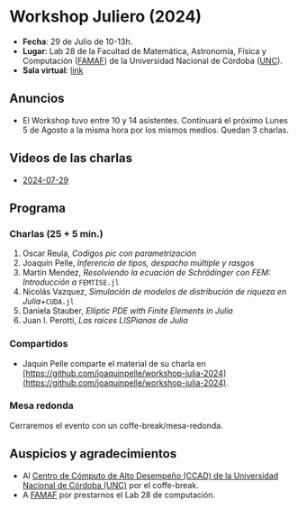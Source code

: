 # Workshop Juliero (2024)

- **Fecha**: 29 de Julio de 10-13h.
- **Lugar**: Lab 28 de la Facultad de Matemática, Astronomía, Física y Computación ([FAMAF](https://www.famaf.unc.edu.ar/)) de la Universidad Nacional de Córdoba ([UNC](https://www.unc.edu.ar/)).
- **Sala virtual**: [link](https://meet.google.com/ddj-wjbk-gsj)

## Anuncios

* El Workshop tuvo entre 10 y 14 asistentes. Continuará el próximo Lunes 5 de Agosto a la misma hora por los mismos medios. Quedan 3 charlas.

## Videos de las charlas

* [2024-07-29](https://drive.google.com/file/d/15kmOggvJ87L8tO2rO-goM6sC_wTj9nEh/view?usp=sharing)

## Programa

### Charlas (25 + 5 min.)

1. Oscar Reula, *Codigos pic con parametrización*
2. Joaquín Pelle, *Inferencia de tipos, despacho múltiple y rasgos*
3. Martín Mendez, *Resolviendo la ecuación de Schrödinger con FEM: Introducción a* `FEMTISE.jl`
4. Nicolás Vazquez, *Simulación de modelos de distribución de riqueza en Julia+*`CUDA.jl`
5. Daniela Stauber, *Elliptic PDE with Finite Elements in Julia*
6. Juan I. Perotti, *Las raíces LISPianas de Julia*

### Compartidos

* Jaquin Pelle comparte el material de su charla en [https://github.com/joaquinpelle/workshop-julia-2024](https://github.com/joaquinpelle/workshop-julia-2024).

### Mesa redonda

Cerraremos el evento con un coffe-break/mesa-redonda.

## Auspicios y agradecimientos

- Al [Centro de Cómputo de Alto Desempeño (CCAD) de la Universidad Nacional de Córdoba (UNC)](https://ccad.unc.edu.ar/) por el coffe-break.
- A [FAMAF](https://www.famaf.unc.edu.ar/) por prestarnos el Lab 28 de computación.
